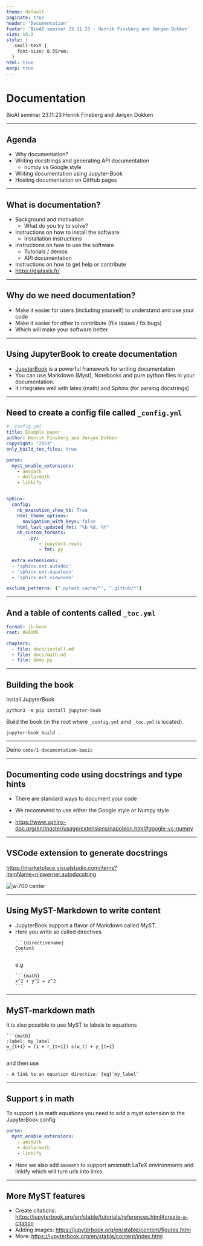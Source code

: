 ```yaml
---
theme: default
paginate: true
header: 'Documentation'
footer: 'BioAI seminar 23.11.23 - Henrik Finsberg and Jørgen Dokken'
size: 16:9
style: |
  .small-text {
    font-size: 0.55rem;
  }
html: true
marp: true
---
```


# Documentation
BioAI seminar 23.11.23
Henrik Finsberg and Jørgen Dokken


---

## Agenda

- Why documentation?
- Writing docstrings and generating API documentation
    - numpy vs Google style
- Writing documentation using Jupyter-Book
- Hosting documentation on GitHub pages


---

## What is documentation?

* Background and motivation
    - What do you try to solve?
* Instructions on how to install the software
    - Installation instructions
* Instructions on how to use the software
    - Tutorials / demos
    - API documentation
* Instructions on how to get help or contribute
* https://diataxis.fr/

---

## Why do we need documentation?

* Make it easier for users (including yourself) to understand and use your code
* Make it easier for other to contribute (file issues / fix bugs)
* Which will make your software better


---

## Using JupyterBook to create documentation

- [JupyterBook](https://jupyterbook.org/en/stable/intro.html) is a powerful framework for writing documentation
- You can use Markdown (Myst), Notebooks and pure python files in your documentation.
- It integrates well with latex (math) and Sphinx (for parsing docstrings)

---

## Need to create a config file called `_config.yml`

```yml
# _config.yml
title: Example paper
author: Henrik Finsberg and Jørgen Dokken
copyright: "2023"
only_build_toc_files: true

parse:
  myst_enable_extensions:
    - amsmath
    - dollarmath
    - linkify


sphinx:
  config:
    nb_execution_show_tb: True
    html_theme_options:
      navigation_with_keys: false
    html_last_updated_fmt: "%b %d, %Y"
    nb_custom_formats:
        .py:
            - jupytext.reads
            - fmt: py

  extra_extensions:
  - 'sphinx.ext.autodoc'
  - 'sphinx.ext.napoleon'
  - 'sphinx.ext.viewcode'

exclude_patterns: [".pytest_cache/*", ".github/*"]
```

---

## And a table of contents called `_toc.yml`

```yml
format: jb-book
root: README

chapters:
  - file: docs/install.md
  - file: docs/math.md
  - file: demo.py
```

---

## Building the book

Install JupyterBook
```
python3 -m pip install jupyter-book
```

Build the book (in the root where `_config.yml` amd `_toc.yml` is located).
```
jupyter-book build .
```

---

Demo `code/1-documentation-basic`

---

## Documenting code using docstrings and type hints

- There are standard ways to document your code

- We recommend to use either the Google style or Numpy style

- https://www.sphinx-doc.org/en/master/usage/extensions/napoleon.html#google-vs-numpy


---

## VSCode extension to generate docstrings

https://marketplace.visualstudio.com/items?itemName=njpwerner.autodocstring

![w:700 center](https://github.com/NilsJPWerner/autoDocstring/raw/HEAD/images/demo.gif)

---

## Using MyST-Markdown to write content

- JupyterBook support a flavor of Markdown called *MyST*.
- Here you write so called directives
    ````
    ```{directivename}
    Content
    ```
    ````
    e.g
    ````
    ```{math}
    x^2 + y^2 = z^2
    ```
    ````

---

## MyST-markdown math

It is also possible to use MyST to labels to equations

````
```{math}
:label: my_label
w_{t+1} = (1 + r_{t+1}) s(w_t) + y_{t+1}
```
````
and then use
```
- A link to an equation directive: {eq}`my_label`
```

---

## Support `$` in math

To support `$` in math equations you need to add a myst extension to the JupyterBook config

```yaml
parse:
  myst_enable_extensions:
    - amsmath
    - dollarmath
    - linkify
```

* Here we also add `amsmath` to support amsmath LaTeX environments and linkify which will turn urls into links.

---

## More MyST features

- Create citations: https://jupyterbook.org/en/stable/tutorials/references.html#create-a-citation
- Adding images: https://jupyterbook.org/en/stable/content/figures.html
- More: https://jupyterbook.org/en/stable/content/index.html
